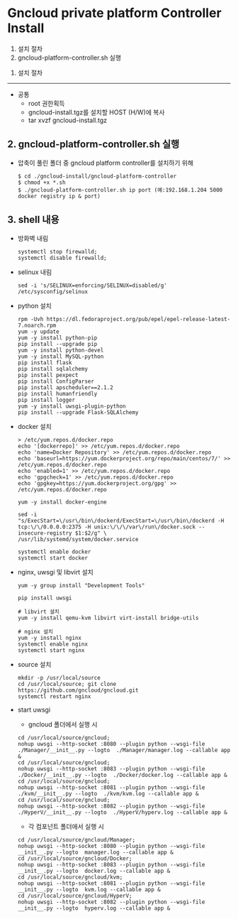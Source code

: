 # Gncloud private platform Controller Install

1. 설치 절차
2. gncloud-platform-controller.sh 실행

<span></span>
1. 설치 절차
------------

- 공통 
    - root 권한획득
    - gncloud-install.tgz를 설치할 HOST (H/W)에 복사
    - tar xvzf gncloud-install.tgz

<span></span>
2. gncloud-platform-controller.sh 실행
--------------------------------------

- 압축이 풀린 폴더 중 gncloud platform controller를 설치하기 위해 

    ```
    $ cd ./gncloud-install/gncloud-platform-controller
    $ chmod +x *.sh
    $ ./gncloud-platform-controller.sh ip port (예:192.168.1.204 5000 docker registry ip & port)
    ```

<span></span>
3. shell 내용
-------------

- 방화벽 내림 
    ```
    systemctl stop firewalld; 
    systemctl disable firewalld;
    ```

- selinux 내림   
    ```
    sed -i 's/SELINUX=enforcing/SELINUX=disabled/g' /etc/sysconfig/selinux
    ```

- python 설치
    ```
    rpm -Uvh https://dl.fedoraproject.org/pub/epel/epel-release-latest-7.noarch.rpm
    yum -y update
    yum -y install python-pip
    pip install --upgrade pip
    yum -y install python-devel
    yum -y install MySQL-python
    pip install flask
    pip install sqlalchemy
    pip install pexpect
    pip install ConfigParser
    pip install apscheduler==2.1.2
    pip install humanfriendly
    pip install logger
    yum -y install uwsgi-plugin-python
    pip install --upgrade Flask-SQLAlchemy

- docker 설치
    ```
    > /etc/yum.repos.d/docker.repo
    echo '[dockerrepo]' >> /etc/yum.repos.d/docker.repo
    echo 'name=Docker Repository' >> /etc/yum.repos.d/docker.repo
    echo 'baseurl=https://yum.dockerproject.org/repo/main/centos/7/' >> /etc/yum.repos.d/docker.repo
    echo 'enabled=1' >> /etc/yum.repos.d/docker.repo
    echo 'gpgcheck=1' >> /etc/yum.repos.d/docker.repo
    echo 'gpgkey=https://yum.dockerproject.org/gpg' >> /etc/yum.repos.d/docker.repo

    yum -y install docker-engine

    sed -i "s/ExecStart=\/usr\/bin\/dockerd/ExecStart=\/usr\/bin\/dockerd -H tcp:\/\/0.0.0.0:2375 -H unix:\/\/\/var\/run\/docker.sock --insecure-registry $1:$2/g" \
    /usr/lib/systemd/system/docker.service

    systemctl enable docker
    systemctl start docker
    ```

- nginx, uwsgi 및 libvirt 설치
    ```
    yum -y group install "Development Tools"
    
    pip install uwsgi

    # libvirt 설치
    yum -y install qemu-kvm libvirt virt-install bridge-utils

    # nginx 설치
    yum -y install nginx
    systemctl enable nginx
    systemctl start nginx
    ```

- source 설치    
    ```
    mkdir -p /usr/local/source
    cd /usr/local/source; git clone https://github.com/gncloud/gncloud.git
    systemctl restart nginx
    ```

- start uwsgi
    * gncloud 폴더에서 실행 시
    ```
    cd /usr/local/source/gncloud; 
    nohup uwsgi --http-socket :8080 --plugin python --wsgi-file ./Manager/__init__.py --logto  ./Manager/manager.log --callable app &
    cd /usr/local/source/gncloud; 
    nohup uwsgi --http-socket :8083 --plugin python --wsgi-file ./Docker/__init__.py --logto  ./Docker/docker.log --callable app &
    cd /usr/local/source/gncloud; 
    nohup uwsgi --http-socket :8081 --plugin python --wsgi-file ./kvm/__init__.py --logto  ./kvm/kvm.log --callable app &
    cd /usr/local/source/gncloud; 
    nohup uwsgi --http-socket :8082 --plugin python --wsgi-file ./HyperV/__init__.py --logto  ./HyperV/hyperv.log --callable app &
    ```

    * 각 컴포넌트 폴더에서 실행 시
    ```
    cd /usr/local/source/gncloud/Manager; 
    nohup uwsgi --http-socket :8080 --plugin python --wsgi-file __init__.py --logto  manager.log --callable app &
    cd /usr/local/source/gncloud/Docker; 
    nohup uwsgi --http-socket :8083 --plugin python --wsgi-file __init__.py --logto  docker.log --callable app &
    cd /usr/local/source/gncloud/kvm; 
    nohup uwsgi --http-socket :8081 --plugin python --wsgi-file __init__.py --logto  kvm.log --callable app &
    cd /usr/local/source/gncloud/HyperV; 
    nohup uwsgi --http-socket :8082 --plugin python --wsgi-file __init__.py --logto  hyperv.log --callable app &
    ```
    
